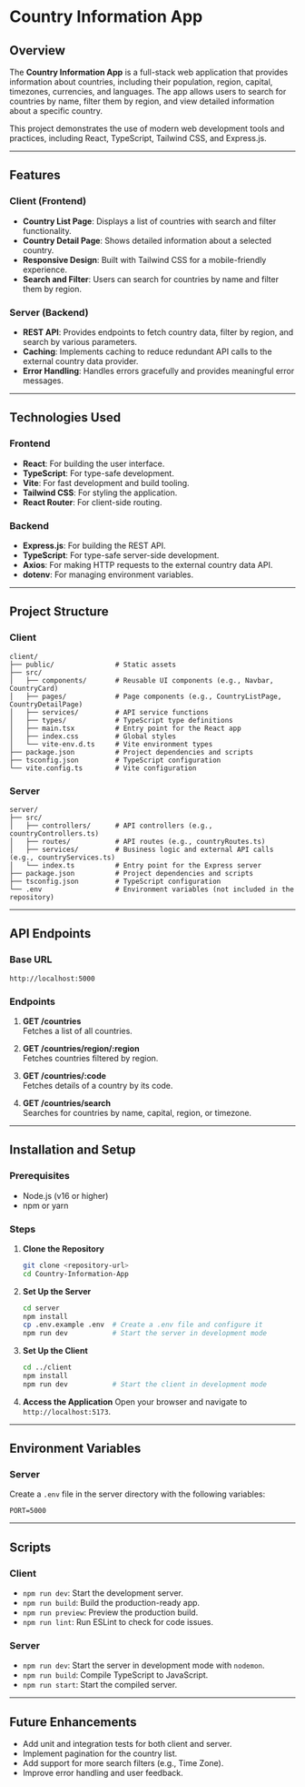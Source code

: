 # Country Information App

## Overview

The **Country Information App** is a full-stack web application that provides information about countries, including their population, region, capital, timezones, currencies, and languages. The app allows users to search for countries by name, filter them by region, and view detailed information about a specific country.

This project demonstrates the use of modern web development tools and practices, including React, TypeScript, Tailwind CSS, and Express.js.

---

## Features

### Client (Frontend)

- **Country List Page**: Displays a list of countries with search and filter functionality.
- **Country Detail Page**: Shows detailed information about a selected country.
- **Responsive Design**: Built with Tailwind CSS for a mobile-friendly experience.
- **Search and Filter**: Users can search for countries by name and filter them by region.

### Server (Backend)

- **REST API**: Provides endpoints to fetch country data, filter by region, and search by various parameters.
- **Caching**: Implements caching to reduce redundant API calls to the external country data provider.
- **Error Handling**: Handles errors gracefully and provides meaningful error messages.

---

## Technologies Used

### Frontend

- **React**: For building the user interface.
- **TypeScript**: For type-safe development.
- **Vite**: For fast development and build tooling.
- **Tailwind CSS**: For styling the application.
- **React Router**: For client-side routing.

### Backend

- **Express.js**: For building the REST API.
- **TypeScript**: For type-safe server-side development.
- **Axios**: For making HTTP requests to the external country data API.
- **dotenv**: For managing environment variables.

---

## Project Structure

### Client

```
client/
├── public/               # Static assets
├── src/
│   ├── components/       # Reusable UI components (e.g., Navbar, CountryCard)
│   ├── pages/            # Page components (e.g., CountryListPage, CountryDetailPage)
│   ├── services/         # API service functions
│   ├── types/            # TypeScript type definitions
│   ├── main.tsx          # Entry point for the React app
│   ├── index.css         # Global styles
│   └── vite-env.d.ts     # Vite environment types
├── package.json          # Project dependencies and scripts
├── tsconfig.json         # TypeScript configuration
└── vite.config.ts        # Vite configuration
```

### Server

```
server/
├── src/
│   ├── controllers/      # API controllers (e.g., countryControllers.ts)
│   ├── routes/           # API routes (e.g., countryRoutes.ts)
│   ├── services/         # Business logic and external API calls (e.g., countryServices.ts)
│   └── index.ts          # Entry point for the Express server
├── package.json          # Project dependencies and scripts
├── tsconfig.json         # TypeScript configuration
└── .env                  # Environment variables (not included in the repository)
```

---

## API Endpoints

### Base URL

`http://localhost:5000`

### Endpoints

1. **GET /countries**  
   Fetches a list of all countries.

2. **GET /countries/region/:region**  
   Fetches countries filtered by region.

3. **GET /countries/:code**  
   Fetches details of a country by its code.

4. **GET /countries/search**  
   Searches for countries by name, capital, region, or timezone.

---

## Installation and Setup

### Prerequisites

- Node.js (v16 or higher)
- npm or yarn

### Steps

1. **Clone the Repository**

   ```bash
   git clone <repository-url>
   cd Country-Information-App
   ```

2. **Set Up the Server**

   ```bash
   cd server
   npm install
   cp .env.example .env  # Create a .env file and configure it
   npm run dev           # Start the server in development mode
   ```

3. **Set Up the Client**

   ```bash
   cd ../client
   npm install
   npm run dev           # Start the client in development mode
   ```

4. **Access the Application**
   Open your browser and navigate to `http://localhost:5173`.

---

## Environment Variables

### Server

Create a `.env` file in the server directory with the following variables:

```
PORT=5000
```

---

## Scripts

### Client

- `npm run dev`: Start the development server.
- `npm run build`: Build the production-ready app.
- `npm run preview`: Preview the production build.
- `npm run lint`: Run ESLint to check for code issues.

### Server

- `npm run dev`: Start the server in development mode with `nodemon`.
- `npm run build`: Compile TypeScript to JavaScript.
- `npm run start`: Start the compiled server.

---

## Future Enhancements

- Add unit and integration tests for both client and server.
- Implement pagination for the country list.
- Add support for more search filters (e.g., Time Zone).
- Improve error handling and user feedback.

